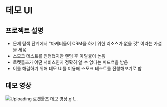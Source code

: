 # 데모 UI

## 프로젝트 설명

- 문제 탐색 단계에서 "마케터들이 CRM을 하기 위한 리소스가 없을 것" 이라는 가설을 세움
- 스모크 테스트를 진행했지만 랜딩 후 이탈률이 높음
- 로켓툴즈가 어떤 서비스인지 정확히 알 수 없다는 피드백을 받음
- 이를 해결하기 위해 데모 UI를 이용해 스모크 테스트를 진행해보기로 함

## 데모 영상
![Uploading 로켓툴즈 데모 영상.gif…]()
